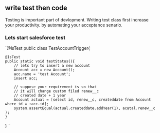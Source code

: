 ## write test then code
Testing is important part of devlopment.
Writing test class first increase your productivity.
by automating your acceptance senario.

### Lets start salesforce test

ˋ@IsTest
public class TestAccountTrigger{

    @IsTest
    public static void testStatus(){
        // lets try to insert a new account
        Account acc = new Account();
        acc.name = 'test Account';
        insert acc;

        // suppose your requirement is so that
        // it will change custom filed renew__c
        // created date + 1 year
        Account actual = [select id, renew__c, createddate from Account where id = :acc.id];
        system.assertEqual(actual.createddate.addYear(1), acutal.renew__c );
    }
}
ˋ

